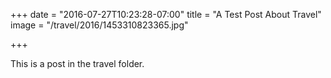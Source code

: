 +++
date = "2016-07-27T10:23:28-07:00"
title = "A Test Post About Travel"
image = "/travel/2016/1453310823365.jpg"

+++

This is a post in the travel folder.